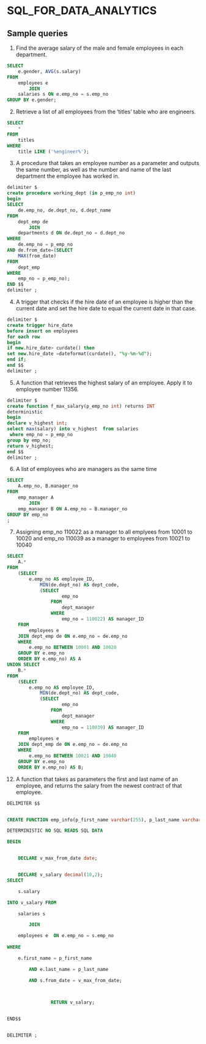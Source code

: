 # SQL_FOR_DATA_ANALYTICS
## Sample queries


1. Find the average salary of the male and female
 employees in each department. 

```sql
SELECT 
    e.gender, AVG(s.salary)
FROM
    employees e
        JOIN
    salaries s ON e.emp_no = s.emp_no
GROUP BY e.gender; 
```

2.  Retrieve a list of all employees from the ‘titles’
 table who are engineers.

```sql
SELECT 
    *
FROM
    titles
WHERE
    title LIKE ('%engineer%');
```
3. A procedure that takes an employee number as a parameter and outputs the same number, as well as the number and name of the last department the employee has worked in.

```sql
delimiter $ 
create procedure working_dept (in p_emp_no int) 
begin 
SELECT 
    de.emp_no, de.dept_no, d.dept_name
FROM
    dept_emp de
        JOIN
    departments d ON de.dept_no = d.dept_no
WHERE
    de.emp_no = p_emp_no
AND de.from_date=(SELECT 
    MAX(from_date)
FROM
    dept_emp
WHERE
    emp_no = p_emp_no);
END $$
delimiter ; 
```

4. A trigger that checks if the hire date of an employee is higher than the current date and set the
hire date to equal the current date in that case. 

```sql
delimiter $
create trigger hire_date
before insert on employees
for each row 
begin 
if new.hire_date> curdate() then 
set new.hire_date =dateformat(curdate(), "%y-%m-%d");
end if; 
end $$
delimiter ;
```
5. A function that retrieves the highest salary of an employee. Apply it to employee
number 11356.

```sql
delimiter $ 
create function f_max_salary(p_emp_no int) returns INT
deterministic
begin 
declare v_highest int; 
select max(salary) into v_highest  from salaries
 where emp_no = p_emp_no
group by emp_no; 
return v_highest; 
end $$
delimiter ;
```

6. A list of employees who are managers as the same time 
```sql
SELECT 
    A.emp_no, B.manager_no
FROM
    emp_manager A
        JOIN
    emp_manager B ON A.emp_no = B.manager_no
GROUP BY emp_no
;
```
7. Assigning emp_no 110022 as a manager to all emplyees from 10001 to 10020  and emp_no 110039 as a manager to employees from 10021 to 10040
```sql
SELECT 
    A.*
FROM
    (SELECT 
        e.emp_no AS employee_ID,
            MIN(de.dept_no) AS dept_code,
            (SELECT 
                    emp_no
                FROM
                    dept_manager
                WHERE
                    emp_no = 110022) AS manager_ID
    FROM
        employees e
    JOIN dept_emp de ON e.emp_no = de.emp_no
    WHERE
        e.emp_no BETWEEN 10001 AND 10020
    GROUP BY e.emp_no
    ORDER BY e.emp_no) AS A 
UNION SELECT 
    B.*
FROM
    (SELECT 
        e.emp_no AS employee_ID,
            MIN(de.dept_no) AS dept_code,
            (SELECT 
                    emp_no
                FROM
                    dept_manager
                WHERE
                    emp_no = 110039) AS manager_ID
    FROM
        employees e
    JOIN dept_emp de ON e.emp_no = de.emp_no
    WHERE
        e.emp_no BETWEEN 10021 AND 10040
    GROUP BY e.emp_no
    ORDER BY e.emp_no) AS B; 
```
12. A function that takes as parameters the first and last name of an employee, and returns the salary from 
the newest contract of that employee.
```sql
DELIMITER $$


CREATE FUNCTION emp_info(p_first_name varchar(255), p_last_name varchar(255)) RETURNS decimal(10,2)

DETERMINISTIC NO SQL READS SQL DATA

BEGIN


	DECLARE v_max_from_date date;


    DECLARE v_salary decimal(10,2);
SELECT

    s.salary

INTO v_salary FROM

    salaries s

        JOIN

    employees e  ON e.emp_no = s.emp_no
                                                                                                                                                              
WHERE

    e.first_name = p_first_name

        AND e.last_name = p_last_name

        AND s.from_date = v_max_from_date;

       

                RETURN v_salary;


END$$


DELIMITER ;
```
